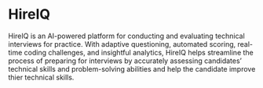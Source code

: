 # HireIQ
HireIQ is an AI-powered platform for conducting and evaluating technical interviews for practice. With adaptive questioning, automated scoring, real-time coding challenges, and insightful analytics, HireIQ helps streamline the process of preparing for interviews by accurately assessing candidates’ technical skills and problem-solving abilities and help the candidate improve thier technical skills. 
